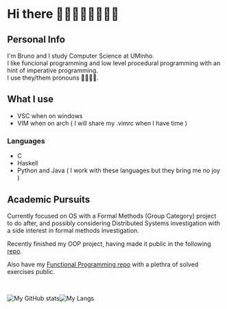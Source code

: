 # Hi there 👋:sparkles::blush::rainbow_flag::transgender_flag::sparkles:

## Personal Info

I'm Bruno and I study Computer Science at UMinho. <br/>
I like funcional programming and low level procedural programming with an hint of imperative programming.<br/>
I use they/them pronouns 🏳️‍🌈:transgender_flag:.

## What I use

* VSC when on windows
* VIM when on arch ( I will share my .vimrc when I have time )

### Languages

* C
* Haskell
* Python and Java ( I work with these languages but they bring me no joy )

## Academic Pursuits

Currently focused on OS with a Formal Methods (Group Category) project to do after, and possibly considering Distributed Systems investigation with a side interest in formal methods investigation.

Recently finished my OOP project, having made it public in the following [repo](https://github.com/greybrunix/Projeto_POO).

Also have my [Functional Programming repo](https://github.com/greybrunix/pf2022) with a plethra of solved exercises public.



<br/>

![My GitHub stats](https://github-readme-stats.vercel.app/api?username=greybrunix&hide=prs,issues,contribs&count_private=true&show_icons=true&theme=gruvbox)![My Langs](https://github-readme-stats.vercel.app/api/top-langs/?username=greybrunix&layout=compact&langs_count=10&theme=gruvbox&hide=vim,Makefile,python)


